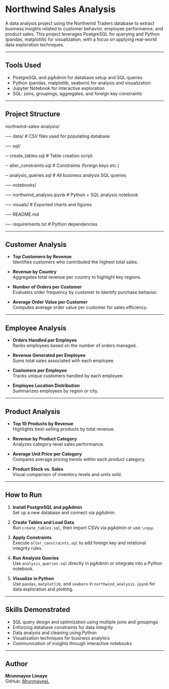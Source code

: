 # Northwind Sales Analysis

A data analysis project using the Northwind Traders database to extract business insights related to customer behavior, employee performance, and product sales. This project leverages PostgreSQL for querying and Python (pandas, matplotlib) for visualization, with a focus on applying real-world data exploration techniques.

---

## Tools Used

- PostgreSQL and pgAdmin for database setup and SQL queries  
- Python (pandas, matplotlib, seaborn) for analysis and visualization  
- Jupyter Notebook for interactive exploration  
- SQL: joins, groupings, aggregates, and foreign key constraints

---

## Project Structure

northwind-sales-analysis/

── data/ # CSV files used for populating database

── sql/

   ─ create_tables.sql # Table creation script 
    
   ─ alter_constraints.sql # Constraints (foreign keys etc.) 
    
   ─ analysis_queries.sql # All business analysis SQL queries
    
── notebooks/

   ── northwind_analysis.ipynb # Python + SQL analysis notebook
    
── visuals/ # Exported charts and figures

── README.md

── requirements.txt # Python dependencies

---

## Customer Analysis

- **Top Customers by Revenue**  
  Identifies customers who contributed the highest total sales.

- **Revenue by Country**  
  Aggregates total revenue per country to highlight key regions.

- **Number of Orders per Customer**  
  Evaluates order frequency by customer to identify purchase behavior.

- **Average Order Value per Customer**  
  Computes average order value per customer for sales efficiency.

---

## Employee Analysis

- **Orders Handled per Employee**  
  Ranks employees based on the number of orders managed.

- **Revenue Generated per Employee**  
  Sums total sales associated with each employee.

- **Customers per Employee**  
  Tracks unique customers handled by each employee.

- **Employee Location Distribution**  
  Summarizes employees by region or city.

---

## Product Analysis

- **Top 10 Products by Revenue**  
  Highlights best-selling products by total revenue.

- **Revenue by Product Category**  
  Analyzes category-level sales performance.

- **Average Unit Price per Category**  
  Compares average pricing trends within each product category.

- **Product Stock vs. Sales**  
  Visual comparison of inventory levels and units sold.

---

## How to Run

1. **Install PostgreSQL and pgAdmin**  
   Set up a new database and connect via pgAdmin.

2. **Create Tables and Load Data**  
   Run `create_tables.sql`, then import CSVs via pgAdmin or use `\copy`.

3. **Apply Constraints**  
   Execute `alter_constraints.sql` to add foreign key and relational integrity rules.

4. **Run Analysis Queries**  
   Use `analysis_queries.sql` directly in pgAdmin or integrate into a Python notebook.

5. **Visualize in Python**  
   Use `pandas`, `matplotlib`, and `seaborn` in `northwind_analysis.ipynb` for data exploration and plotting.

---

## Skills Demonstrated

- SQL query design and optimization using multiple joins and groupings  
- Enforcing database constraints for data integrity  
- Data analysis and cleaning using Python  
- Visualization techniques for business analytics  
- Communication of insights through interactive notebooks

---

## Author

**Mrunmayee Limaye**  
GitHub: [MrunmayeeL](https://github.com/MrunmayeeL)
